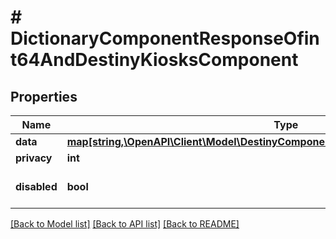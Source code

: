 # # DictionaryComponentResponseOfint64AndDestinyKiosksComponent

## Properties

Name | Type | Description | Notes
------------ | ------------- | ------------- | -------------
**data** | [**map[string,\OpenAPI\Client\Model\DestinyComponentsKiosksDestinyKiosksComponent]**](DestinyComponentsKiosksDestinyKiosksComponent.md) |  | [optional]
**privacy** | **int** |  | [optional]
**disabled** | **bool** | If true, this component is disabled. | [optional]

[[Back to Model list]](../../README.md#models) [[Back to API list]](../../README.md#endpoints) [[Back to README]](../../README.md)

